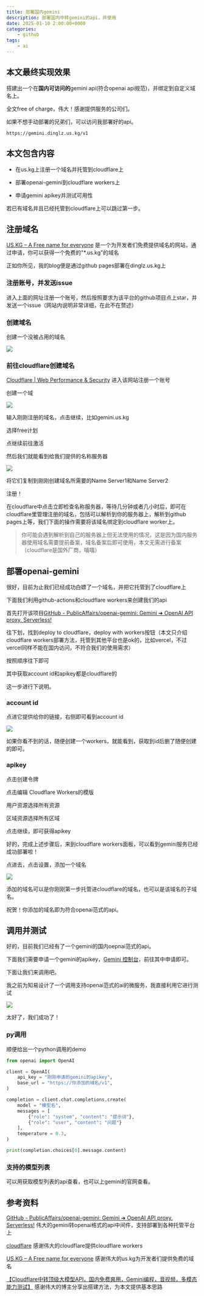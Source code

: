 ```yaml
---
title: 部署国内gemini
description: 部署国内中转gemini的api，并使用
date: 2025-01-10 2:00:00+0000
categories:
    - github
tags:
    - ai
---
```


## 本文最终实现效果

搭建出一个在**国内可访问的**gemini api(符合openai api规范)，并绑定到自定义域名上。

全文free of charge，伟大！感谢提供服务的公司们。

如果不想手动部署的兄弟们，可以访问我部署好的api。

```http
https://gemini.dinglz.us.kg/v1
```



## 本文包含内容

- 在us.kg上注册一个域名并托管到cloudflare上

- 部署openai-gemini到cloudflare workers上

- 申请gemini apikey并测试可用性

若已有域名并且已经托管到cloudflare上可以跳过第一步。

## 注册域名

[US.KG – A Free name for everyone](https://nic.us.kg/) 是一个为开发者们免费提供域名的网站，通过申请，你可以获得一个免费的"*.us.kg"的域名

正如你所见，我的blog便是通过github pages部署在dinglz.us.kg上

### 注册账号，并发送issue

进入上面的网址注册一个账号，然后按照要求为该平台的github项目点上star，并发送一个issue（网站内说明非常详细，在此不在赘述）

### 创建域名

创建一个没被占用的域名

![](1.png)

### 前往cloudflare创建域名

[Cloudflare | Web Performance & Security](https://dash.cloudflare.com/) 进入该网站注册一个账号

创建一个域

![](2.png)

输入刚刚注册的域名，点击继续，比如gemini.us.kg

选择free计划

点继续前往激活

然后我们就能看到给我们提供的名称服务器

![](3.png)

将它们复制到刚刚创建域名所需要的Name Server1和Name Server2

注册！

在cloudflare中点击立即检查名称服务器，等待几分钟或者几小时后，即可在cloudflare里管理注册的域名，包括可以解析到你的服务器上，解析到github pages上等，我们下面的操作需要将该域名绑定到cloudflare worker上。

> 你可能会遇到解析到自己的服务器上但无法使用的情况，这是因为国内服务器使用域名需要提前备案，域名备案后即可使用，本文无需进行备案（cloudflare是国外厂商，嘻嘻）

## 部署openai-gemini

很好，目前为止我们已经成功白嫖了一个域名，并把它托管到了cloudflare上

下面我们利用github-actions和cloudflare workers来创建我们的api

首先打开该项目[GitHub - PublicAffairs/openai-gemini: Gemini ➜ OpenAI API proxy. Serverless!](https://github.com/PublicAffairs/openai-gemini) 

往下划，找到deploy to cloudflare，deploy with workers按钮（本文只介绍cloudflare workers部署方法，托管到其他平台也是ok的，比如vercel，不过vercel同样不能在国内访问，不符合我们的使用需求）

按照顺序往下即可

其中获取account id和apikey都是cloudflare的

这一步进行下说明。

### account id

点进它提供给你的链接，右侧即可看到account id

![](4.png)

如果你看不到的话，随便创建一个workers，就能看到，获取到id后删了随便创建的即可。

### apikey

点击创建令牌

点击编辑 Cloudflare Workers的模版

用户资源选择所有资源

区域资源选择所有区域

点击继续，即可获得apikey

好的，完成上述步骤后，来到cloudflare workers面板，可以看到gemini服务已经成功部署啦！

点进去，点击设置，添加一个域名

![](5.png)

添加的域名可以是你刚刚第一步托管进cloudflare的域名，也可以是该域名的子域名。

祝贺！你添加的域名即为符合openai范式的api。

## 调用并测试

好的，目前我们已经有了一个gemini的国内oepnai范式的api。

下面我们需要申请一个gemini的apikey，[Gemini 控制台](https://aistudio.google.com/apikey)，前往其中申请即可。

下面让我们来调用吧。

我之前为知易设计了一个调用支持openai范式的ai的微服务，我直接利用它进行测试

![](6.png)

太好了，我们成功了！

### py调用

顺便给出一个python调用的demo

```python
from openai import OpenAI

client = OpenAI(
    api_key = "刚刚申请的gemini的apikey",
    base_url = "https://你添加的域名/v1",
)

completion = client.chat.completions.create(
    model = "模型名",
    messages = [
        {"role": "system", "content": "提示词"},
        {"role": "user", "content": "问题"}
    ],
    temperature = 0.3,
)

print(completion.choices[0].message.content)
```

### 支持的模型列表

可以用获取模型列表的api查看，也可以上gemini的官网查看。

## 参考资料

[GitHub - PublicAffairs/openai-gemini: Gemini ➜ OpenAI API proxy. Serverless!](https://github.com/PublicAffairs/openai-gemini) 伟大的gemini转openai格式的api中间件，支持部署到各种托管平台上

[cloudflare](https://cloudflare.com) 感谢伟大的cloudflare提供cloudflare workers

[US.KG – A Free name for everyone](https://nic.us.kg/) 感谢伟大的us.kg为开发者们提供免费的域名

[【Cloudflare中转顶级大模型API，国内免费爽用，Gemini编程，音视频，多模态能力测试】](https://www.bilibili.com/video/BV1xS66YAEwm/?share_source=copy_web&vd_source=48d9e62f9891701ebeb6dd853a402b14) 感谢伟大的博主分享出搭建方法，为本文提供基本思路
